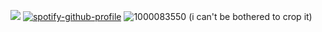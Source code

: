   ![](https://komarev.com/ghpvc/?username=dmutt7&color=5A8691&label=woof)
[![spotify-github-profile](https://spotify-github-profile.kittinanx.com/api/view?uid=hpvy7u3a5ewsaqd808vwnxcls&cover_image=true&theme=natemoo-re&show_offline=false&background_color=121212&interchange=false&bar_color=5f8f99&bar_color_cover=false)](https://github.com/kittinan/spotify-github-profile)
![1000083550](https://github.com/user-attachments/assets/eb7bee90-1e31-46a5-9409-e5062c053283)
(i can't be bothered to crop it)

